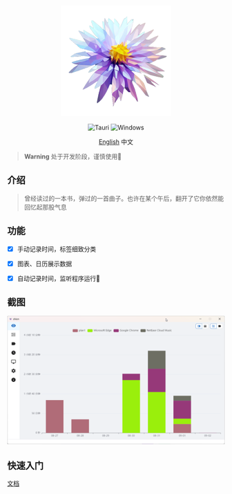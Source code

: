 <div align="center">
  <a href="https://shion.app/" target="_blank">
    <img src="./src-tauri/icons/128x128@2x.png" alt="logo">
  </a>

![Tauri](https://img.shields.io/badge/tauri-%2324C8DB.svg?style=for-the-badge&logo=tauri&logoColor=%23FFFFFF)
![Windows](https://img.shields.io/badge/Windows-0078D6?style=for-the-badge&logo=windows&logoColor=white)

  <a href="./README.md">English</a>
  中文
</div>

> **Warning**
> 处于开发阶段，谨慎使用🚧

## 介绍

> 曾经读过的一本书，弹过的一首曲子。也许在某个午后，翻开了它你依然能回忆起那股气息




## 功能

- [x] 手动记录时间，标签细致分类
- [x] 图表、日历展示数据
- [x] 自动记录时间，监听程序运行🚧



## 截图

![overview](docs/overview.png)




## 快速入门

[文档](https://shion.app/zh/)

